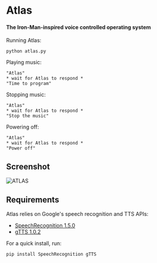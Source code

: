# Atlas
#### The Iron-Man-inspired voice controlled operating system

Running Atlas:

    python atlas.py

Playing music:

    "Atlas"
    * wait for Atlas to respond *
    "Time to program"

Stopping music:

    "Atlas"
    * wait for Atlas to respond *
    "Stop the music"
    
Powering off:

    "Atlas"
    * wait for Atlas to respond *
    "Power off"

## Screenshot

![ATLAS](https://i.imgur.com/TZWadtI.png)

## Requirements

Atlas relies on Google's speech recognition and TTS APIs:
* [SpeechRecognition 1.5.0](https://pypi.python.org/pypi/SpeechRecognition/)
* [gTTS 1.0.2](https://pypi.python.org/pypi/gTTS/1.0.2)

For a quick install, run:

    pip install SpeechRecognition gTTS


